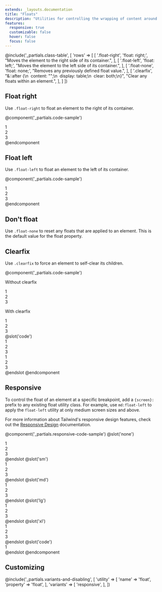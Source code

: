 ```yaml
---
extends: _layouts.documentation
title: "Floats"
description: "Utilities for controlling the wrapping of content around an element."
features:
  responsive: true
  customizable: false
  hover: false
  focus: false
---
```


@include('_partials.class-table', [
  'rows' => [
    [
      '.float-right',
      'float: right;',
      "Moves the element to the right side of its container.",
    ],
    [
      '.float-left',
      'float: left;',
      "Moves the element to the left side of its container.",
    ],
    [
      '.float-none',
      'float: none;',
      "Removes any previously defined float value.",
    ],
    [
      '.clearfix',
      "&amp;::after {\n&nbsp;&nbsp;content: \"\";\n&nbsp;&nbsp;display: table;\n&nbsp;&nbsp;clear: both;\n}",
      "Clear any floats within an element.",
    ],
  ]
])

## Float right

Use `.float-right` to float an element to the right of its container.

@component('_partials.code-sample')
<div class="clearfix bg-gray-200 p-4">
  <div class="float-right text-gray-700 text-center bg-gray-400 px-4 py-2 ml-2">1</div>
  <div class="float-right text-gray-700 text-center bg-gray-400 px-4 py-2 ml-2">2</div>
  <div class="float-right text-gray-700 text-center bg-gray-400 px-4 py-2">3</div>
</div>
@endcomponent

## Float left

Use `.float-left` to float an element to the left of its container.

@component('_partials.code-sample')
<div class="clearfix bg-gray-200 p-4">
  <div class="float-left text-gray-700 text-center bg-gray-400 px-4 py-2 mr-2">1</div>
  <div class="float-left text-gray-700 text-center bg-gray-400 px-4 py-2 mr-2">2</div>
  <div class="float-left text-gray-700 text-center bg-gray-400 px-4 py-2">3</div>
</div>
@endcomponent

## Don't float

Use `.float-none` to reset any floats that are applied to an element. This is the default value for the float property.

## Clearfix

Use `.clearfix` to force an element to self-clear its children.

@component('_partials.code-sample')
<div class="clearfix mb-6">
  <p class="text-sm text-gray-600">Without clearfix</p>
  <div class="bg-gray-200 p-4">
    <div class="float-left text-gray-700 text-center bg-gray-400 px-4 py-2 mr-2">1</div>
    <div class="float-left text-gray-700 text-center bg-gray-400 px-4 py-2 mr-2">2</div>
    <div class="float-left text-gray-700 text-center bg-gray-400 px-4 py-2">3</div>
  </div>
</div>
<div>
  <p class="text-sm text-gray-600">With clearfix</p>
  <div class="clearfix bg-gray-200 p-4">
    <div class="float-left text-gray-700 text-center bg-gray-400 px-4 py-2 mr-2">1</div>
    <div class="float-left text-gray-700 text-center bg-gray-400 px-4 py-2 mr-2">2</div>
    <div class="float-left text-gray-700 text-center bg-gray-400 px-4 py-2">3</div>
  </div>
</div>
@slot('code')
<div class="bg-gray-200 p-4">
  <div class="float-left bg-gray-400 px-4 py-2 mr-2">1</div>
  <div class="float-left bg-gray-400 px-4 py-2 mr-2">2</div>
  <div class="float-left bg-gray-400 px-4 py-2">3</div>
</div>

<div class="clearfix bg-gray-200 p-4">
  <div class="float-left bg-gray-400 px-4 py-2 mr-2">1</div>
  <div class="float-left bg-gray-400 px-4 py-2 mr-2">2</div>
  <div class="float-left bg-gray-400 px-4 py-2">3</div>
</div>
@endslot
@endcomponent

## Responsive

To control the float of an element at a specific breakpoint, add a `{screen}:` prefix to any existing float utility class. For example, use `md:float-left` to apply the `float-left` utility at only medium screen sizes and above.

For more information about Tailwind's responsive design features, check out the [Responsive Design](/docs/responsive-design) documentation.

@component('_partials.responsive-code-sample')
@slot('none')
<div class="clearfix bg-gray-200 p-2">
  <div class="float-left text-gray-700 text-center bg-gray-400 px-4 py-2 m-2">1</div>
  <div class="float-left text-gray-700 text-center bg-gray-400 px-4 py-2 m-2">2</div>
  <div class="float-left text-gray-700 text-center bg-gray-400 px-4 py-2 m-2">3</div>
</div>
@endslot
@slot('sm')
<div class="clearfix bg-gray-200 p-2">
  <div class="float-right text-gray-700 text-center bg-gray-400 px-4 py-2 m-2">1</div>
  <div class="float-right text-gray-700 text-center bg-gray-400 px-4 py-2 m-2">2</div>
  <div class="float-right text-gray-700 text-center bg-gray-400 px-4 py-2 m-2">3</div>
</div>
@endslot
@slot('md')
<div class="clearfix bg-gray-200 p-2">
  <div class="float-none text-gray-700 text-center bg-gray-400 px-4 py-2 m-2">1</div>
  <div class="float-none text-gray-700 text-center bg-gray-400 px-4 py-2 m-2">2</div>
  <div class="float-none text-gray-700 text-center bg-gray-400 px-4 py-2 m-2">3</div>
</div>
@endslot
@slot('lg')
<div class="clearfix bg-gray-200 p-2">
  <div class="float-left text-gray-700 text-center bg-gray-400 px-4 py-2 m-2">1</div>
  <div class="float-left text-gray-700 text-center bg-gray-400 px-4 py-2 m-2">2</div>
  <div class="float-left text-gray-700 text-center bg-gray-400 px-4 py-2 m-2">3</div>
</div>
@endslot
@slot('xl')
<div class="clearfix bg-gray-200 p-2">
  <div class="float-right text-gray-700 text-center bg-gray-400 px-4 py-2 m-2">1</div>
  <div class="float-right text-gray-700 text-center bg-gray-400 px-4 py-2 m-2">2</div>
  <div class="float-right text-gray-700 text-center bg-gray-400 px-4 py-2 m-2">3</div>
</div>
@endslot
@slot('code')
<div class="clearfix bg-gray-200 p-2">
  <div class="none:float-left sm:float-right md:float-none lg:float-left xl:float-right">1</div>
  <!-- ... -->
</div>
@endslot
@endcomponent

## Customizing

@include('_partials.variants-and-disabling', [
    'utility' => [
        'name' => 'float',
        'property' => 'float',
    ],
    'variants' => [
        'responsive',
    ],
])
